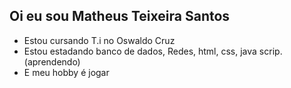 ## Oi eu sou Matheus Teixeira Santos <br>
- Estou cursando T.i no Oswaldo Cruz<br>
- Estou estadando banco de dados, Redes, html, css, java scrip.(aprendendo)<br>
- E meu hobby é jogar



<!--
**MatheusS0706/MatheusS0706** is a ✨ _special_ ✨ repository because its `README.md` (this file) appears on your GitHub profile.

Here are some ideas to get you started:

- 🔭 I’m currently working on ...
- 🌱 I’m currently learning ...
- 👯 I’m looking to collaborate on ...
- 🤔 I’m looking for help with ...
- 💬 Ask me about ...
- 📫 How to reach me: ...
- 😄 Pronouns: ...
- ⚡ Fun fact: ...
-->
